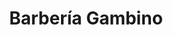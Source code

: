 ---
title: "Barbería Gambino"
url: /ciudad-autonoma-de-buenos-aires/barberia-gambino/
shop: Friseur
---